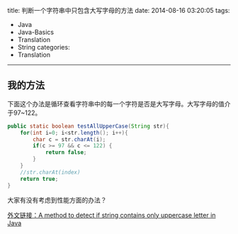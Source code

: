 title: 判断一个字符串中只包含大写字母的方法
date: 2014-08-16 03:20:05
tags:
- Java
- Java-Basics
- Translation
- String
categories:
- Translation
---

## 我的方法

下面这个办法是循环查看字符串中的每一个字符是否是大写字母。大写字母的值介于97~122。   

``` java
public static boolean testAllUpperCase(String str){
	for(int i=0; i<str.length(); i++){
		char c = str.charAt(i);
		if(c >= 97 && c <= 122) {
			return false;
		}
	}
	//str.charAt(index)
	return true;
}
```   

大家有没有考虑到性能方面的办法？   

[外文链接：A method to detect if string contains only uppercase letter in Java](http://www.programcreek.com/2011/04/a-method-to-detect-if-string-contains-1-uppercase-letter-in-java/)  


